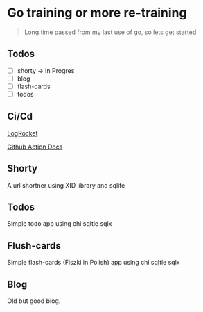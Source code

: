 # Go training or more re-training

> Long time passed from my last use of go, so lets get started

## Todos

- [ ] shorty -> In Progres
- [ ] blog
- [ ] flash-cards
- [ ] todos

## Ci/Cd

[LogRocket](https://blog.logrocket.com/creating-separate-monorepo-ci-cd-pipelines-github-actions/)

[Github Action Docs](https://docs.github.com/en/actions/using-workflows/storing-workflow-data-as-artifacts)

## Shorty

A url shortner using XID library and sqlite

## Todos

Simple todo app using chi sqltie sqlx

## Flush-cards

Simple flash-cards (Fiszki in Polish) app using chi sqltie sqlx

## Blog

Old but good blog.
